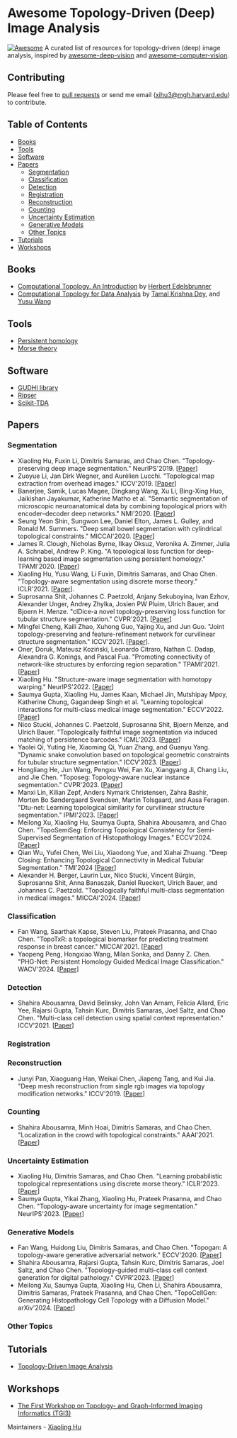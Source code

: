 # Awesome Topology-Driven (Deep) Image Analysis
[![Awesome](https://cdn.rawgit.com/sindresorhus/awesome/d7305f38d29fed78fa85652e3a63e154dd8e8829/media/badge.svg)](https://github.com/sindresorhus/awesome)
A curated list of resources for topology-driven (deep) image analysis, inspired by [awesome-deep-vision](https://github.com/kjw0612/awesome-deep-vision) and [awesome-computer-vision](https://github.com/jbhuang0604/awesome-computer-vision).

## Contributing
Please feel free to [pull requests](https://github.com/HuXiaoling/awesome-topology-driven-image-analysis/pulls) or send me email (xihu3@mgh.harvard.edu) to contribute.

## Table of Contents
- [Books](#books)
- [Tools](#tools)
- [Software](#software)
- [Papers](#papers)
  - [Segmentation](#segmentation)
  - [Classification](#classification)
  - [Detection](#detection)
  - [Registration](#registration)
  - [Reconstruction](#reconstruction)
  - [Counting](#counting)
  - [Uncertainty Estimation](#uncertainty-estimation)
  - [Generative Models](#generative-models)
  - [Other Topics](#other-topics)
- [Tutorials](#tutorials)
- [Workshops](#workshops)
## Books
* [Computational Topology. An Introduction](https://www.maths.ed.ac.uk/~v1ranick/papers/edelcomp.pdf) by [Herbert Edelsbrunner](https://pub.ista.ac.at/~edels/)
* [Computational Topology for Data Analysis](http://yusu.belkin-wang.org/CTDAbook-DeyWang.pdf) by [Tamal Krishna Dey](https://www.cs.purdue.edu/homes/tamaldey/), and [Yusu Wang](http://yusu.belkin-wang.org/)

## Tools
* [Persistent homology](https://en.wikipedia.org/wiki/Persistent_homology)
* [Morse theory](https://en.wikipedia.org/wiki/Morse_theory)

## Software
* [GUDHI library](https://gudhi.inria.fr/)
* [Ripser](https://ripser.scikit-tda.org/en/latest/)
* [Scikit-TDA](https://github.com/scikit-tda)

## Papers
### Segmentation
* Xiaoling Hu, Fuxin Li, Dimitris Samaras, and Chao Chen. "Topology-preserving deep image segmentation." NeurIPS'2019. [[Paper](https://proceedings.neurips.cc/paper/2019/file/2d95666e2649fcfc6e3af75e09f5adb9-Paper.pdf)]
* Zuoyue Li, Jan Dirk Wegner, and Aurélien Lucchi. "Topological map extraction from overhead images." ICCV'2019. [[Paper](https://openaccess.thecvf.com/content_ICCV_2019/papers/Li_Topological_Map_Extraction_From_Overhead_Images_ICCV_2019_paper.pdf)]
* Banerjee, Samik, Lucas Magee, Dingkang Wang, Xu Li, Bing-Xing Huo, Jaikishan Jayakumar, Katherine Matho et al. "Semantic segmentation of microscopic neuroanatomical data by combining topological priors with encoder–decoder deep networks."  NMI'2020. [[Paper](https://www.ncbi.nlm.nih.gov/pmc/articles/PMC8486300/)]
* Seung Yeon Shin, Sungwon Lee, Daniel Elton, James L. Gulley, and Ronald M. Summers. "Deep small bowel segmentation with cylindrical topological constraints." MICCAI'2020. [[Paper](https://pmc.ncbi.nlm.nih.gov/articles/PMC9107797/)]
* James R. Clough, Nicholas Byrne, Ilkay Oksuz, Veronika A. Zimmer, Julia A. Schnabel, Andrew P. King. "A topological loss function for deep-learning based image segmentation using persistent homology." TPAMI'2020. [[Paper](https://arxiv.org/pdf/1910.01877)]
* Xiaoling Hu, Yusu Wang, Li Fuxin, Dimitris Samaras, and Chao Chen. "Topology-aware segmentation using discrete morse theory." ICLR'2021. [[Paper](https://openreview.net/pdf?id=LGgdb4TS4Z)].
* Suprosanna Shit, Johannes C. Paetzold, Anjany Sekuboyina, Ivan Ezhov, Alexander Unger, Andrey Zhylka, Josien PW Pluim, Ulrich Bauer, and Bjoern H. Menze. "clDice-a novel topology-preserving loss function for tubular structure segmentation." CVPR'2021. [[Paper](https://openaccess.thecvf.com/content/CVPR2021/papers/Shit_clDice_-_A_Novel_Topology-Preserving_Loss_Function_for_Tubular_Structure_CVPR_2021_paper.pdf)]
* Mingfei Cheng, Kaili Zhao, Xuhong Guo, Yajing Xu, and Jun Guo. "Joint topology-preserving and feature-refinement network for curvilinear structure segmentation." ICCV'2021. [[Paper](https://openaccess.thecvf.com/content/ICCV2021/papers/Cheng_Joint_Topology-Preserving_and_Feature-Refinement_Network_for_Curvilinear_Structure_Segmentation_ICCV_2021_paper.pdf)].
* Oner, Doruk, Mateusz Koziński, Leonardo Citraro, Nathan C. Dadap, Alexandra G. Konings, and Pascal Fua. "Promoting connectivity of network-like structures by enforcing region separation." TPAMI'2021. [[Paper](https://arxiv.org/pdf/2009.07011)]
* Xiaoling Hu. "Structure-aware image segmentation with homotopy warping." NeurIPS'2022. [[Paper](https://proceedings.neurips.cc/paper_files/paper/2022/file/98143953a7fd1319175b491888fc8df5-Paper-Conference.pdf)]
* Saumya Gupta, Xiaoling Hu, James Kaan, Michael Jin, Mutshipay Mpoy, Katherine Chung, Gagandeep Singh et al. "Learning topological interactions for multi-class medical image segmentation." ECCV'2022. [[Paper](https://arxiv.org/pdf/2207.09654)]
* Nico Stucki, Johannes C. Paetzold, Suprosanna Shit, Bjoern Menze, and Ulrich Bauer. "Topologically faithful image segmentation via induced matching of persistence barcodes." ICML'2023. [[Paper](https://proceedings.mlr.press/v202/stucki23a/stucki23a.pdf)]
* Yaolei Qi, Yuting He, Xiaoming Qi, Yuan Zhang, and Guanyu Yang. "Dynamic snake convolution based on topological geometric constraints for tubular structure segmentation." ICCV'2023. [[Paper](https://openaccess.thecvf.com/content/ICCV2023/papers/Qi_Dynamic_Snake_Convolution_Based_on_Topological_Geometric_Constraints_for_Tubular_ICCV_2023_paper.pdf)]
* Hongliang He, Jun Wang, Pengxu Wei, Fan Xu, Xiangyang Ji, Chang Liu, and Jie Chen. "Toposeg: Topology-aware nuclear instance segmentation." CVPR'2023. [[Paper](https://openaccess.thecvf.com/content/ICCV2023/papers/He_TopoSeg_Topology-Aware_Nuclear_Instance_Segmentation_ICCV_2023_paper.pdf)]
* Manxi Lin, Kilian Zepf, Anders Nymark Christensen, Zahra Bashir, Morten Bo Søndergaard Svendsen, Martin Tolsgaard, and Aasa Feragen. "Dtu-net: Learning topological similarity for curvilinear structure segmentation." IPMI'2023. [[Paper](https://arxiv.org/pdf/2205.11115)]
* Meilong Xu, Xiaoling Hu, Saumya Gupta, Shahira Abousamra, and Chao Chen. "TopoSemiSeg: Enforcing Topological Consistency for Semi-Supervised Segmentation of Histopathology Images." ECCV'2024. [[Paper](https://arxiv.org/pdf/2311.16447)]
* Qian Wu, Yufei Chen, Wei Liu, Xiaodong Yue, and Xiahai Zhuang. "Deep Closing: Enhancing Topological Connectivity in Medical Tubular Segmentation." TMI'2024 [[Paper](https://ieeexplore.ieee.org/abstract/document/10540037?casa_token=FOES6ZemAOkAAAAA:r3lRafFgWh08fThQhiOwd6orIuuKG_G4GtzhCRulhVv9bBKTjh9mTJ9UjQs-QFw1ymPtsU9M67g)]
* Alexander H. Berger, Laurin Lux, Nico Stucki, Vincent Bürgin, Suprosanna Shit, Anna Banaszak, Daniel Rueckert, Ulrich Bauer, and Johannes C. Paetzold. "Topologically faithful multi-class segmentation in medical images." MICCAI'2024. [[Paper](https://arxiv.org/pdf/2403.11001)]
  
### Classification
* Fan Wang, Saarthak Kapse, Steven Liu, Prateek Prasanna, and Chao Chen. "TopoTxR: a topological biomarker for predicting treatment response in breast cancer." MICCAI'2021. [[Paper](https://arxiv.org/pdf/2105.06049)]
* Yaopeng Peng, Hongxiao Wang, Milan Sonka, and Danny Z. Chen. "PHG-Net: Persistent Homology Guided Medical Image Classification." WACV'2024. [[Paper](https://openaccess.thecvf.com/content/WACV2024/papers/Peng_PHG-Net_Persistent_Homology_Guided_Medical_Image_Classification_WACV_2024_paper.pdf)]

### Detection
* Shahira Abousamra, David Belinsky, John Van Arnam, Felicia Allard, Eric Yee, Rajarsi Gupta, Tahsin Kurc, Dimitris Samaras, Joel Saltz, and Chao Chen. "Multi-class cell detection using spatial context representation." ICCV'2021. [[Paper](https://arxiv.org/pdf/2110.04886)]

### Registration

### Reconstruction
* Junyi Pan, Xiaoguang Han, Weikai Chen, Jiapeng Tang, and Kui Jia. "Deep mesh reconstruction from single rgb images via topology modification networks." ICCV'2019. [[Paper](https://openaccess.thecvf.com/content_ICCV_2019/papers/Pan_Deep_Mesh_Reconstruction_From_Single_RGB_Images_via_Topology_Modification_ICCV_2019_paper.pdf)]

### Counting
* Shahira Abousamra, Minh Hoai, Dimitris Samaras, and Chao Chen. "Localization in the crowd with topological constraints." AAAI'2021. [[Paper](https://arxiv.org/pdf/2012.12482)]

### Uncertainty Estimation
* Xiaoling Hu, Dimitris Samaras, and Chao Chen. "Learning probabilistic topological representations using discrete morse theory." ICLR'2023. [[Paper](https://openreview.net/pdf?id=cXMHQD-xQas)]
* Saumya Gupta, Yikai Zhang, Xiaoling Hu, Prateek Prasanna, and Chao Chen. "Topology-aware uncertainty for image segmentation." NeurIPS'2023. [[Paper](https://proceedings.neurips.cc/paper_files/paper/2023/file/19ded4cfc36a7feb7fce975393d378fd-Paper-Conference.pdf)]
  
### Generative Models
* Fan Wang, Huidong Liu, Dimitris Samaras, and Chao Chen. "Topogan: A topology-aware generative adversarial network." ECCV'2020. [[Paper](https://www.ecva.net/papers/eccv_2020/papers_ECCV/papers/123480120.pdf)]
* Shahira Abousamra, Rajarsi Gupta, Tahsin Kurc, Dimitris Samaras, Joel Saltz, and Chao Chen. "Topology-guided multi-class cell context generation for digital pathology." CVPR'2023. [[Paper](https://arxiv.org/pdf/2304.02255)]
* Meilong Xu, Saumya Gupta, Xiaoling Hu, Chen Li, Shahira Abousamra, Dimitris Samaras, Prateek Prasanna, and Chao Chen. "TopoCellGen: Generating Histopathology Cell Topology with a Diffusion Model." arXiv'2024. [[Paper](https://arxiv.org/pdf/2412.06011)]

### Other Topics

## Tutorials
* [Topology-Driven Image Analysis](https://topology-miccai.github.io/)

## Workshops
* [The First Workshop on Topology- and Graph-Informed Imaging Informatics (TGI3)](https://topology-miccai.github.io/First_TGI_2024.html)

Maintainers - [Xiaoling Hu](https://github.com/HuXiaoling)
